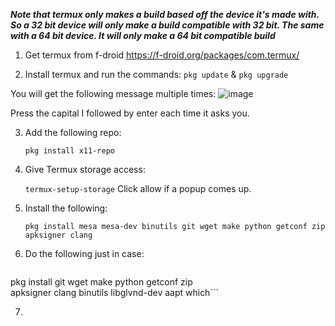 *****Note that termux only makes a build based off the device it's made with. So a 32 bit device will only make a build compatible with 32 bit. The same with a 64 bit device. It will only make a 64 bit compatible build*****

1. Get termux from f-droid https://f-droid.org/packages/com.termux/

2. Install termux and run the commands:
   ```pkg update``` & ```pkg upgrade```

You will get the following message multiple times:
![image](https://github.com/izzy2fancy/sm64-izzys-port-android/assets/121840901/4b40f690-143d-41ac-90f3-9cc543a856ff)

Press the capital I followed by enter each time it asks you.

3. Add the following repo:
   
   ```pkg install x11-repo```
   
5. Give Termux storage access:
   
   ```termux-setup-storage```
   Click allow if a popup comes up.
   
6. Install the following:
   
   ```pkg install mesa mesa-dev binutils git wget make python getconf zip apksigner clang```

7. Do the following just in case:
   
   ```pkg remove libglvnd
pkg install git wget make python getconf zip \
apksigner clang binutils libglvnd-dev aapt which```

7. 




